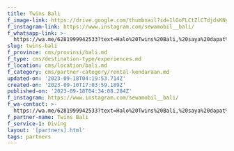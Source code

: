 ```yaml
---
title: Twins Bali
f_image-link: https://drive.google.com/thumbnail?id=1lGoFLCtZlCTdjdsKNybHA9CfWntau-57
f_instagram-link: https://www.instagram.com/sewamobil__bali/
f_whatsapp-link: >-
  https://wa.me/6281999942533?text=Halo%20Twins%20Bali,%20saya%20dapat%20info%20dari%20@loocale.id%20dan%20punya%20pertanyaan
slug: twins-bali
f_province: cms/provinsi/bali.md
f_type: cms/destination-type/experiences.md
f_location: cms/location/bali.md
f_category: cms/partner-category/rental-kendaraan.md
updated-on: '2023-09-18T04:19:53.714Z'
created-on: '2023-09-10T17:03:59.189Z'
published-on: '2023-09-18T04:34:08.284Z'
f_instagram: https://www.instagram.com/sewamobil__bali/
f_wa-contact: >-
  https://wa.me/6281999942533?text=Halo%20Twins%20Bali,%20saya%20dapat%20info%20dari%20@loocale.id%20dan%20punya%20pertanyaan
f_partner-name: Twins Bali
f_service-1: Diving
layout: '[partners].html'
tags: partners
---
```



